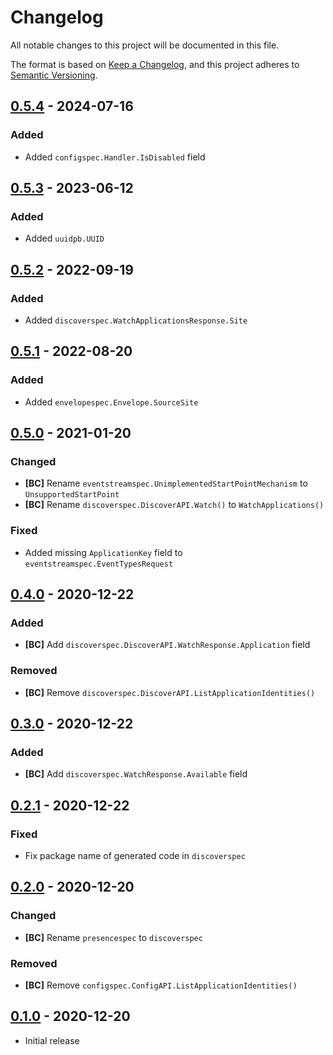 # Changelog

All notable changes to this project will be documented in this file.

The format is based on [Keep a Changelog], and this project adheres to
[Semantic Versioning].

<!-- references -->

[keep a changelog]: https://keepachangelog.com/en/1.0.0/
[semantic versioning]: https://semver.org/spec/v2.0.0.html

## [0.5.4] - 2024-07-16

### Added

- Added `configspec.Handler.IsDisabled` field

## [0.5.3] - 2023-06-12

### Added

- Added `uuidpb.UUID`

## [0.5.2] - 2022-09-19

### Added

- Added `discoverspec.WatchApplicationsResponse.Site`

## [0.5.1] - 2022-08-20

### Added

- Added `envelopespec.Envelope.SourceSite`

## [0.5.0] - 2021-01-20

### Changed

- **[BC]** Rename `eventstreamspec.UnimplementedStartPointMechanism` to `UnsupportedStartPoint`
- **[BC]** Rename `discoverspec.DiscoverAPI.Watch()` to `WatchApplications()`

### Fixed

- Added missing `ApplicationKey` field to `eventstreamspec.EventTypesRequest`

## [0.4.0] - 2020-12-22

### Added

- **[BC]** Add `discoverspec.DiscoverAPI.WatchResponse.Application` field

### Removed

- **[BC]** Remove `discoverspec.DiscoverAPI.ListApplicationIdentities()`

## [0.3.0] - 2020-12-22

### Added

- **[BC]** Add `discoverspec.WatchResponse.Available` field

## [0.2.1] - 2020-12-22

### Fixed

- Fix package name of generated code in `discoverspec`

## [0.2.0] - 2020-12-20

### Changed

- **[BC]** Rename `presencespec` to `discoverspec`

### Removed

- **[BC]** Remove `configspec.ConfigAPI.ListApplicationIdentities()`

## [0.1.0] - 2020-12-20

- Initial release

<!-- references -->

[unreleased]: https://github.com/dogmatiq/interopspec
[0.1.0]: https://github.com/dogmatiq/interopspec/releases/tag/v0.1.0
[0.2.0]: https://github.com/dogmatiq/interopspec/releases/tag/v0.2.0
[0.2.1]: https://github.com/dogmatiq/interopspec/releases/tag/v0.2.1
[0.3.0]: https://github.com/dogmatiq/interopspec/releases/tag/v0.3.0
[0.4.0]: https://github.com/dogmatiq/interopspec/releases/tag/v0.4.0
[0.5.0]: https://github.com/dogmatiq/interopspec/releases/tag/v0.5.0
[0.5.1]: https://github.com/dogmatiq/interopspec/releases/tag/v0.5.1
[0.5.2]: https://github.com/dogmatiq/interopspec/releases/tag/v0.5.2
[0.5.3]: https://github.com/dogmatiq/interopspec/releases/tag/v0.5.3
[0.5.4]: https://github.com/dogmatiq/interopspec/releases/tag/v0.5.4

<!-- version template
## [0.0.1] - YYYY-MM-DD

### Added
### Changed
### Deprecated
### Removed
### Fixed
### Security
-->
